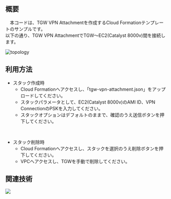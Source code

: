 ## 概要
　本コードは、TGW VPN Attachmentを作成するCloud Formationテンプレートのサンプルです。<br/>
以下の通り、TGW VPN AttachmentでTGW～EC2(Catalyst 8000v)間を接続します。<br/>

![topology](https://github.com/yamamototis1105/aws-cfn-tgw-vpn-attachment/assets/114621183/2dc90592-ef49-416a-92f9-e835e6558614)

## 利用方法
* スタック作成時
  * Cloud Formationへアクセスし、「tgw-vpn-attachment.json」をアップロードしてください。
  * スタックパラメータとして、EC2(Catalyst 8000v)のAMI ID、VPN ConnectionのPSKを入力してください。
  * スタックオプションはデフォルトのままで、確認のうえ送信ボタンを押下してください。
<br/>

* スタック削除時
  * Cloud Formationへアクセスし、スタックを選択のうえ削除ボタンを押下してください。
  * VPCへアクセスし、TGWを手動で削除してください。

## 関連技術
<img src="https://img.shields.io/badge/AWS-Cloud_Formation-blue"></img>


